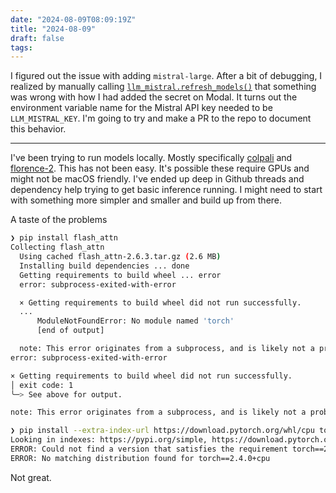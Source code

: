 ```yaml
---
date: "2024-08-09T08:09:19Z"
title: "2024-08-09"
draft: false
tags:
---
```


I figured out the issue with adding `mistral-large`.
After a bit of debugging, I realized by manually calling [`llm_mistral.refresh_models()`](https://github.com/simonw/llm-mistral/blob/main/llm_mistral.py#L35) that something was wrong with how I had added the secret on Modal.
It turns out the environment variable name for the Mistral API key needed to be `LLM_MISTRAL_KEY`.
I'm going to try and make a PR to the repo to document this behavior.

---

I've been trying to run models locally.
Mostly specifically [colpali](https://huggingface.co/vidore/colpali) and [florence-2](https://huggingface.co/microsoft/Florence-2-large).
This has not been easy.
It's possible these require GPUs and might not be macOS friendly.
I've ended up deep in Github threads and dependency help trying to get basic inference running.
I might need to start with something more simpler and smaller and build up from there.

A taste of the problems

```sh
❯ pip install flash_attn
Collecting flash_attn
  Using cached flash_attn-2.6.3.tar.gz (2.6 MB)
  Installing build dependencies ... done
  Getting requirements to build wheel ... error
  error: subprocess-exited-with-error

  × Getting requirements to build wheel did not run successfully.
  ...
      ModuleNotFoundError: No module named 'torch'
      [end of output]

  note: This error originates from a subprocess, and is likely not a problem with pip.
error: subprocess-exited-with-error

× Getting requirements to build wheel did not run successfully.
│ exit code: 1
╰─> See above for output.

note: This error originates from a subprocess, and is likely not a problem with pip.
```

```sh
❯ pip install --extra-index-url https://download.pytorch.org/whl/cpu torch==2.4.0+cpu
Looking in indexes: https://pypi.org/simple, https://download.pytorch.org/whl/cpu
ERROR: Could not find a version that satisfies the requirement torch==2.4.0+cpu (from versions: 2.0.0, 2.0.1, 2.1.0, 2.1.1, 2.1.2, 2.2.0, 2.2.1, 2.2.2, 2.3.0, 2.3.1, 2.4.0)
ERROR: No matching distribution found for torch==2.4.0+cpu
```

Not great.
